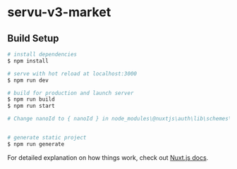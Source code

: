 # servu-v3-market

## Build Setup

```bash
# install dependencies
$ npm install

# serve with hot reload at localhost:3000
$ npm run dev

# build for production and launch server
$ npm run build
$ npm run start

# Change nanoId to { nanoId } in node_modules\@nuxtjs\auth\lib\schemes\oauth2.js to login with social media


# generate static project
$ npm run generate
```

For detailed explanation on how things work, check out [Nuxt.js docs](https://nuxtjs.org).
